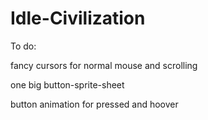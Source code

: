 # Idle-Civilization

To do:

fancy cursors for normal mouse and scrolling

one big button-sprite-sheet

button animation for pressed and hoover
